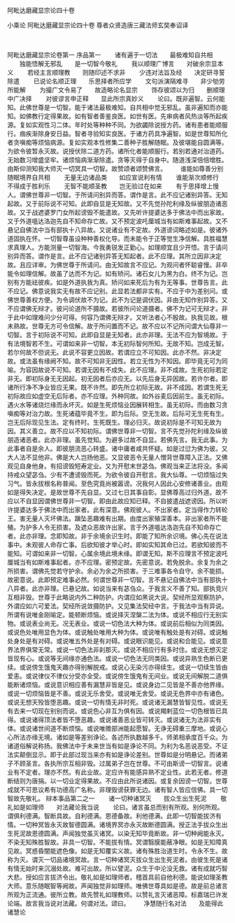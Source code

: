 <!-- { "loadSidebar": true } -->
阿毗达磨藏显宗论四十卷


小乘论
阿毗达磨藏显宗论四十卷
尊者众贤造唐三藏法师玄奘奉诏译


　　

阿毗达磨藏显宗论卷第一
序品第一
　　诸有遍于一切法　　最极难知自共相
　　独能悟解无邪乱　　是一切智今敬礼
　　我以顺理广博言　　对破余宗显本义
　　若经主言顺理教　　则随印述不求非
　　少违对法旨及经　　决定研寻誓除遣
　　已说论名顺正理　　乐思择者所应学
　　文句派演隔难寻　　非少劬劳所能解
　　为撮广文令易了　　故造略论名显宗
　　饰存彼颂以为归　　删顺理中广决择
　　对彼谬言申正释　　显此所宗真妙义
　　论曰。既非遍智。云何能知。此佛世尊是一切智。能于诸法最极难知。自共相中觉无邪乱。虽非遍知而亦能知。如佛教行定得果故。如有智者善鉴良医。如世有医。先审病者风热淡等所起疾源。复如实观性习二体。年时处等种种不同。为欲蠲除说授方药。诸有患者能顺服行。痼疾渐除身安日益。智者寻验知实良医。于诸方药具净遍智。如是世尊知所化者贪嗔痴等烦恼病源。复如实观本性修集二善种子胜解随眠。及彼堪能自圆满等。为欲令彼暂永灭故。说授伏除二道方药。诸所化者能顺服行。若别若通对治道药。无始数习增盛坚牢。诸烦恼病渐渐除遣。贪等灭得于自身中。随道浅深倍倍增胜。由斯仰测知我大师灭一切冥具一切智。故赞颂者颂赞佛言。
　　谁能如尊善分别　　随眠境界自共相
　　无量无边诸品类　　如应宣说利有情
　　谁能渐次顺修行　　不得成于胜利乐
　　无智不能顺圣教　　岂无验过在如来
　　有于思择增上慢人。谓佛世尊非一切智。于所请问别异而答。谓作是言。此不应记诸别异答。无知起故。又于前际说不可知。此即自显是无知故。又不先觉孙陀利缘及纵彼朋造诸恶故。又于战遮婆罗门女所起谤毁不能遣故。又先听许提婆达多于佛法中而出家故。又于外道嗢达洛迦先自不知命存亡故。又不预定波吒厘城当有如斯难事起故。又不悬记自佛法中当有部执十八异故。又说诸业有不定故。外道谤词略述如是。彼诸外道固执在怀。一切智尊虽设种种善权化导。而未能令于正等觉生净信解。具胜福慧求真理人。方能测量一切智海。今我勇锐发正勤心。如理顺宜且少开悟。言于请问别异而答。谓作是言。此不应记诸别异答无知起者。此不应理。其所立因非决定故。且应详审。为佛世尊于所请问。由无知故言不应记。为观问者怀聪睿慢。非卒能令如理信解。故虽了达而不为记。如有矫问。诸石女儿为黑为白。终不为记。岂别有方能祛彼疾。如是外道执我为真。矫问如来死后为有为无等事。世尊告言。此不应记。佛意说我实无有故不应记别。此显若法都非实有。不应于中为差别问。或佛世尊善权方便。为令调伏故不为记。此不为记是调伏因。非由无知作别异答。又不应谓佛无辩才。彼问论道所不摄故。若彼所问论道摄者。佛不为记可无辩才。非于此中如理难问少分可得。何容乃谓佛无辩才。又听法者心不殷故。执我见故。根未熟故。世尊无方可令信解。故于所问置而不记。故不应以不记所问谓大仙尊非一切智。言于初际说不可知。此即自显是无知者。此亦非理。无法不应为智境故。于有法境智若不生。可谓如来非一切智。本无初际智何所知。无故不知。岂成无智。若尔何故不但说无。此说不容更立因故。若谓应立不可知因。此亦不然。非决定故。或法虽有缘阙不知。故不可知非无因性。若立无性为不知因。即毕竟无可为同喻。为容因故说不可知。若谓无因有不成失。此不应理。非不成故。生死初际若定非无。即初际身无无因起。初无因者后亦应无。以先后身无异因故。若许尔者。即诸所行净不净业皆应无果。既不许然。即先所立初际无故。非不成因。若谓生死无初际故应如虚空无后际者。亦不应理。外种同故。如外谷麦后因前生。虽无初际。遇火水等诸烧烂缘而永坏灭。如是生死烦恼业因展转相生。虽无初际。而由数习贪嗔痴等对治力故。生死诸蕴毕竟不生。即为后际。空无生故。后际可无生死有生。岂无后际现见生法。定有终时。生死既生。理必归灭。故说初际是不可知无故为因。其义善立。故不应以不知初际。谓佛世尊非一切智。言不先觉孙陀利缘及纵彼朋造诸恶者。此亦非理。虽先觉知。为避多过故不自显。若佛先言。我无此事。为此事者自是余人。即彼朋流恶心转盛。诸中庸者咸共怀疑。如是过愆为佛为彼。又大人法不显他非。佛是大人岂扬他恶。又显彼恶令无量人憎背世尊障入正法。又佛观见自身他身。有招谤毁短寿定业。又为开慰末世苾刍。佛观当来正法将没。多闻持戒众望苾刍。少有不遭谤毁而死。为欲令彼自开慰言。我大仙尊。一切烦恼过失习气。皆永拔根名称普闻。至色究竟尚被嚣谤。况我何人因此心安修诸善业。由观如是得失决定。是故世尊不先自显。又过七日其事自彰。显佛尊高过归外道。故不应以不自显因谓佛世尊非一切智。即由此故应知已释。不自披遣战遮谤因。所以听许提婆达多于佛法中而出家者。此有深意。佛观彼人。不出家者。定当得作力转轮王。害无量人灭坏佛法。蹎坠恶趣难有出期。由度出家殖深善本。非出家者所不能殖。为护多人令无损害。及遮众恶故许出家。言于外道嗢达洛迦先自不知命存亡者。此亦非理。念即知故。非于余境余识生时。即能了知所余识境。佛心先在说法事中。未观彼人命存亡事。后欲知彼才举心时。即如实知其命已过。若欲知彼而不能知。可谓如来非一切智。心属余境此境未缘。即谓无知。斯不应理言不预定波吒厘城当有如斯难事起者。亦不应理。密预定故。先密意说。若免脱余。余复为余之所损害。谓佛先觉若守护余。余必为余之所损害。于三难事各令自守。余不能损。故密意说。此即预定难事必然。何谓世尊非一切智。言不悬记自佛法中当有部执十八异者。此亦非理。已悬记故。如说当来有苾刍众。于我言义不善了知。部执竞兴互相非毁。世尊于此略说内外二种防护。内谓应如黑说大说。契经所显观察防护。外谓应如六可爱法。契经所说敛摄防护。又见集法契经中言。于我法中当有异说。所谓有说唯金刚喻定。能顿断烦恼。或说择灭涅槃二法为体。或说不相应行无别实物。或说表业尚无。况无表业。或说一切色法大种为体。或说前后相似为同类因。或说色处唯用显色为体。或说触处唯用大种为体。或说唯有触处是有对碍。或说触处身处是有对碍。或说唯五外处是有对碍。或说眼识能见。或说和合能见。或说意界法界俱常无常。或说一切色法非刹那灭。或说不相应行有多时住。或说无想灭定皆现有心。或说等无间缘亦通色法。或说一切色法无同类因。或说异熟生色断已更续。或说傍生饿鬼天趣亦得别解脱戒。或说心无染污亦得续生。或说一切续生皆由爱恚。或说律仪不律仪分受亦全受。或说傍生饿鬼有无间业。或说无间解脱二道俱能断诸烦恼。或说意识相应善有漏慧非皆是见。或说身边二见皆是不善亦他界缘。或说一切烦恼皆是不善。或说无乐舍受。或说唯无舍受。或说无色界中亦有诸色。或说无想天殁皆堕恶趣。或说一切有情无非时死。或说诸无漏慧皆智见性。或说无有去来一切现在别别而说。或说色心非互为俱有因。或说羯剌蓝位一切色根皆已具得。或说诸得顶法者皆不堕恶趣。或说诸善恶业皆可转灭。或说诸无为法非实有体。或说诸世间道不断烦恼。或说唯赡部洲能起愿智。无诤无碍重三摩地。或说心心所法亦缘无境。诸如是等差别诤论。各述所执数越多千。师弟相承度百千众。为诸道俗解说称扬。我佛法中于未来世当有如是诤论不同。为利为名恶说恶受。不证法实颠倒显示。即于此部过现当来亦有如是诤论差别。世尊如是分明悬记。而诸弟子不顾圣言。各执所宗互相非毁。过属弟子岂在世尊。不可由斯谤一切智言。说诸业有不定者。理亦不然。有此业故。定应许有能感异熟不定业性。此若无者。修道断结则为唐捐。以一切业定得果故。不应由此所说诸因。或复余因谤一切智。世尊成就不可思议希有功德高广名称。非理毁谤获罪无边。诸有智人皆应信佛。具一切智故先敬礼。
辩本事品第二之一
　　诸一切种诸冥灭　　拔众生出生死泥
　　敬礼如是如理师　　对法藏论我当说
　　论曰。诸言虽总而别有所观。别何所观。谓俱利德满。智断具故。自利德满。恩德备故。利他德满。此即一切智能拔济有情。一切种冥皆永灭故智德圆满。诸境界冥亦永灭故断德圆满。授正法手拔众生出生死泥故恩德圆满。声闻独觉虽灭诸冥。以染无知毕竟断故。非一切种阙能永灭。不染无知殊胜智故。非具一切智。不能拔有情。冥谓翳膜能蔽净眼。如是无知障真见故。冥惑昏闇能遮色像。如是无知覆实义故。诸有殊胜治道生时。令永不生。故称为灭。谓灭一切品诸境冥故。言一切种诸冥灭拔众生出生死泥者。由彼生死是诸有情无始时来沉溺处故。难可出故。所以譬泥。众生于中沦没无救。诸有成就巧智大悲。授如应言拔济令出。敬礼如是如理师者。稽首具前自他利德。能说如理圣教大师。意乐随眠智等阙故。声闻独觉非如理师。唯佛世尊具如是德。故是前总诸言所观为正流通。彼所立教。故先赞礼如理教师。以赞礼言灭诸恶障。标嘉瑞已许发论端。故言我当说对法藏。何谓对法。颂曰。
　　净慧随行名对法　　及能得此诸慧论
